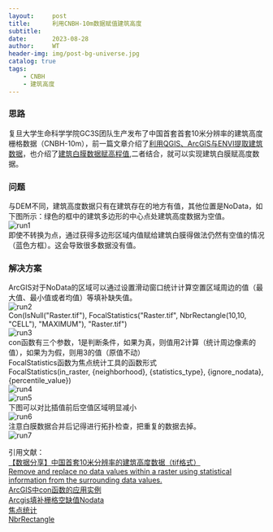```yaml
---
layout:     post
title:      利用CNBH-10m数据赋值建筑高度
subtitle:   
date:       2023-08-28
author:     WT
header-img: img/post-bg-universe.jpg
catalog: true
tags:
    - CNBH
    - 建筑高度     
---
```


### 思路
复旦大学生命科学学院GC3S团队生产发布了中国首套首套10米分辨率的建筑高度栅格数据（CNBH-10m），前一篇文章介绍了[利用QGIS、ArcGIS与ENVI提取建筑数据](http://www.spatial.pro/2023/08/08/%E5%88%A9%E7%94%A8QGIS%E4%B8%8EENVI%E6%8F%90%E5%8F%96%E5%BB%BA%E7%AD%91%E6%95%B0%E6%8D%AE/)，也介绍了[建筑白膜数据赋高程值](http://www.spatial.pro/2023/05/09/%E5%BB%BA%E7%AD%91%E7%99%BD%E8%86%9C%E6%95%B0%E6%8D%AE%E8%B5%8B%E9%AB%98%E7%A8%8B%E5%80%BC/),二者结合，就可以实现建筑白膜赋高度数据。

### 问题  
与DEM不同，建筑高度数据只有在建筑存在的地方有值，其他位置是NoData，如下图所示：绿色的框中的建筑多边形的中心点处建筑高度数据为空值。  
![run1](http://www.spatial.pro/img/MD_01.png)    
即使不转换为点，通过获得多边形区域内值赋给建筑白膜得做法仍然有空值的情况（蓝色方框）。这会导致很多数据没有值。

### 解决方案
ArcGIS对于NoData的区域可以通过设置滑动窗口统计计算空置区域周边的值（最大值、最小值或者均值）等填补缺失值。  
![run2](http://www.spatial.pro/img/MD_02.png)    
Con(IsNull("Raster.tif"), FocalStatistics("Raster.tif", NbrRectangle(10,10, "CELL"), "MAXIMUM"), "Raster.tif")  
![run3](http://www.spatial.pro/img/MD_03.png)   
con函数有三个参数，1是判断条件，如果为真，则值用2计算（统计周边像素的值），如果为为假，则用3的值（原值不动）  
FocalStatistics函数为焦点统计工具的函数形式  
FocalStatistics(in_raster, {neighborhood}, {statistics_type}, {ignore_nodata}, {percentile_value})  
![run4](http://www.spatial.pro/img/MD_04.png)    
![run5](http://www.spatial.pro/img/MD_05.png)  
下图可以对比插值前后空值区域明显减小  
![run6](http://www.spatial.pro/img/MD_06.png)  
注意白膜数据合并后记得进行拓扑检查，把重复的数据去掉。  
![run7](http://www.spatial.pro/img/MD_07.png)  

引用文献：  
[【数据分享】中国首套10米分辨率的建筑高度数据（tif格式）](https://www.sohu.com/a/677968396_121200297)   
 [Remove and replace no data values within a raster using statistical information from the surrounding data values.](https://support.esri.com/en-us/knowledge-base/how-to-remove-and-replace-no-data-values-within-a-raste-000004792)  
 [ArcGIS中con函数的应用实例](https://blog.csdn.net/qq_45633793/article/details/108804799)  
 [Arcgis填补栅格空缺值Nodata](https://blog.csdn.net/pass17/article/details/125976337)  
 [焦点统计](https://desktop.arcgis.com/zh-cn/arcmap/latest/tools/spatial-analyst-toolbox/focal-statistics.htm)  
 [NbrRectangle](https://pro.arcgis.com/zh-cn/pro-app/latest/arcpy/spatial-analyst/nbrrectangle-class.htm)  

